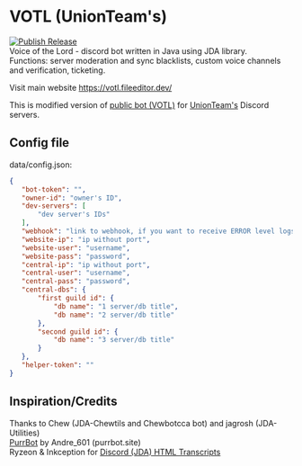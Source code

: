 # VOTL (UnionTeam's)
 [![Publish Release](https://github.com/FileEditor97/VOTL-union/actions/workflows/gradle.yml/badge.svg)](https://github.com/FileEditor97/VOTL-union/actions/workflows/gradle.yml)  
 Voice of the Lord - discord bot written in Java using JDA library.  
 Functions: server moderation and sync blacklists, custom voice channels and verification, ticketing.  

 Visit main website https://votl.fileeditor.dev/  

 This is modified version of [public bot (VOTL)](https://github.com/FileEditor97/VOTL) for [UnionTeam's](https://unionteams.ru) Discord servers.  

## Config file
 data/config.json:
 ```json
 {
	"bot-token": "",
	"owner-id": "owner's ID",
	"dev-servers": [
		"dev server's IDs"
	],
	"webhook": "link to webhook, if you want to receive ERROR level logs",
	"website-ip": "ip without port",
	"website-user": "username",
	"website-pass": "password",
	"central-ip": "ip without port",
	"central-user": "username",
	"central-pass": "password",
	"central-dbs": {
		"first guild id": {
			"db name": "1 server/db title",
			"db name": "2 server/db title"
		},
		"second guild id": {
			"db name": "3 server/db title"
		}
	},
	"helper-token": ""
 }
 ```

## Inspiration/Credits
 Thanks to Chew (JDA-Chewtils and Chewbotcca bot) and jagrosh (JDA-Utilities)  
 [PurrBot](https://github.com/purrbot-site/PurrBot) by Andre_601 (purrbot.site)  
 Ryzeon & Inkception for [Discord (JDA) HTML Transcripts](https://github.com/Ryzeon/discord-html-transcripts)
